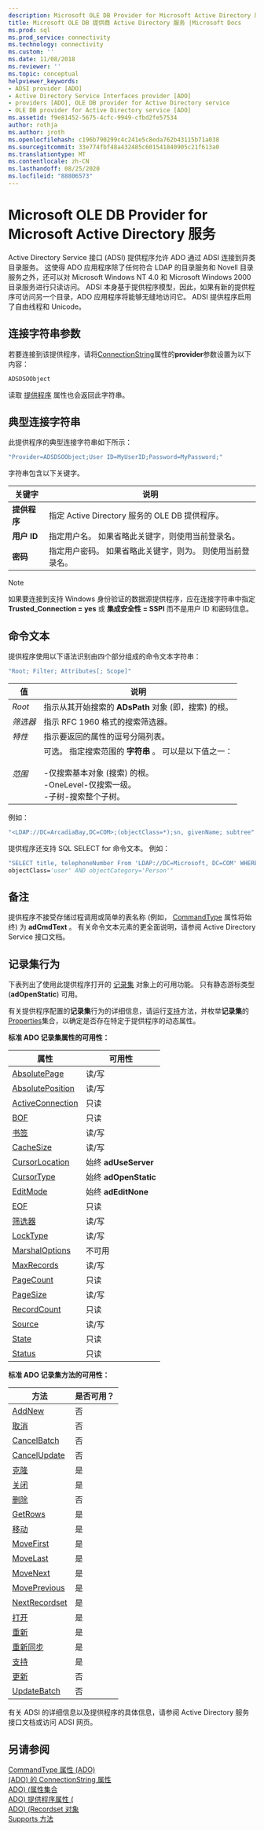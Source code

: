 ```yaml
---
description: Microsoft OLE DB Provider for Microsoft Active Directory 服务
title: Microsoft OLE DB 提供商 Active Directory 服务 |Microsoft Docs
ms.prod: sql
ms.prod_service: connectivity
ms.technology: connectivity
ms.custom: ''
ms.date: 11/08/2018
ms.reviewer: ''
ms.topic: conceptual
helpviewer_keywords:
- ADSI provider [ADO]
- Active Directory Service Interfaces provider [ADO]
- providers [ADO], OLE DB provider for Active Directory service
- OLE DB provider for Active Directory service [ADO]
ms.assetid: f9e81452-5675-4cfc-9949-cfbd2fe57534
author: rothja
ms.author: jroth
ms.openlocfilehash: c196b790299c4c241e5c8eda762b43115b71a038
ms.sourcegitcommit: 33e774fbf48a432485c601541840905c21f613a0
ms.translationtype: MT
ms.contentlocale: zh-CN
ms.lasthandoff: 08/25/2020
ms.locfileid: "88806573"
---
```

# <a name="microsoft-ole-db-provider-for-microsoft-active-directory-service"></a>Microsoft OLE DB Provider for Microsoft Active Directory 服务
Active Directory Service 接口 (ADSI) 提供程序允许 ADO 通过 ADSI 连接到异类目录服务。 这使得 ADO 应用程序除了任何符合 LDAP 的目录服务和 Novell 目录服务之外，还可以对 Microsoft Windows NT 4.0 和 Microsoft Windows 2000 目录服务进行只读访问。 ADSI 本身基于提供程序模型，因此，如果有新的提供程序可访问另一个目录，ADO 应用程序将能够无缝地访问它。 ADSI 提供程序启用了自由线程和 Unicode。  
  
## <a name="connection-string-parameters"></a>连接字符串参数  
 若要连接到该提供程序，请将[ConnectionString](../../reference/ado-api/connectionstring-property-ado.md)属性的**provider**参数设置为以下内容：  
  
```vb
ADSDSOObject  
```  
  
 读取 [提供程序](../../reference/ado-api/provider-property-ado.md) 属性也会返回此字符串。  
  
## <a name="typical-connection-string"></a>典型连接字符串  
 此提供程序的典型连接字符串如下所示：  
  
```vb
"Provider=ADSDSOObject;User ID=MyUserID;Password=MyPassword;"  
```  
  
 字符串包含以下关键字。  
  
|关键字|说明|  
|-------------|-----------------|  
|**提供程序**|指定 Active Directory 服务的 OLE DB 提供程序。|  
|**用户 ID**|指定用户名。 如果省略此关键字，则使用当前登录名。|  
|**密码**|指定用户密码。 如果省略此关键字，则为。 则使用当前登录名。|  
  
> [!NOTE]
>  如果要连接到支持 Windows 身份验证的数据源提供程序，应在连接字符串中指定 **Trusted_Connection = yes** 或 **集成安全性 = SSPI** 而不是用户 ID 和密码信息。  
  
## <a name="command-text"></a>命令文本  
 提供程序使用以下语法识别由四个部分组成的命令文本字符串：  
  
```vb
"Root; Filter; Attributes[; Scope]"  
```  
  
|值|说明|  
|-----------|-----------------|  
|*Root*|指示从其开始搜索的 **ADsPath** 对象 (即，搜索) 的根。|  
|*筛选器*|指示 RFC 1960 格式的搜索筛选器。|  
|*特性*|指示要返回的属性的逗号分隔列表。|  
|*范围*|可选。 指定搜索范围的 **字符串** 。 可以是以下值之一：<br /><br /> -仅搜索基本对象 (搜索) 的根。<br />-OneLevel-仅搜索一级。<br />-子树-搜索整个子树。|  
  
 例如：  
  
```vb
"<LDAP://DC=ArcadiaBay,DC=COM>;(objectClass=*);sn, givenName; subtree"  
```  
  
 提供程序还支持 SQL SELECT for 命令文本。 例如：  
  
```vb
"SELECT title, telephoneNumber From 'LDAP://DC=Microsoft, DC=COM' WHERE   
objectClass='user' AND objectCategory='Person'"  
```  
  
## <a name="remarks"></a>备注  
 提供程序不接受存储过程调用或简单的表名称 (例如， [CommandType](../../reference/ado-api/commandtype-property-ado.md) 属性将始终) 为 **adCmdText** 。 有关命令文本元素的更全面说明，请参阅 Active Directory Service 接口文档。  
  
## <a name="recordset-behavior"></a>记录集行为  
 下表列出了使用此提供程序打开的 [记录集](../../reference/ado-api/recordset-object-ado.md) 对象上的可用功能。 只有静态游标类型 (**adOpenStatic**) 可用。  
  
 有关提供程序配置的**记录集**行为的详细信息，请运行[支持](../../reference/ado-api/supports-method.md)方法，并枚举**记录集**的[Properties](../../reference/ado-api/properties-collection-ado.md)集合，以确定是否存在特定于提供程序的动态属性。  
  
 **标准 ADO 记录集属性的可用性：**  
  
|属性|可用性|  
|--------------|------------------|  
|[AbsolutePage](../../reference/ado-api/absolutepage-property-ado.md)|读/写|  
|[AbsolutePosition](../../reference/ado-api/absoluteposition-property-ado.md)|读/写|  
|[ActiveConnection](../../reference/ado-api/activeconnection-property-ado.md)|只读|  
|[BOF](../../reference/ado-api/bof-eof-properties-ado.md)|只读|  
|[书签](../../reference/ado-api/bookmark-property-ado.md)|读/写|  
|[CacheSize](../../reference/ado-api/cachesize-property-ado.md)|读/写|  
|[CursorLocation](../../reference/ado-api/cursorlocation-property-ado.md)|始终 **adUseServer**|  
|[CursorType](../../reference/ado-api/cursortype-property-ado.md)|始终 **adOpenStatic**|  
|[EditMode](../../reference/ado-api/editmode-property.md)|始终 **adEditNone**|  
|[EOF](../../reference/ado-api/bof-eof-properties-ado.md)|只读|  
|[筛选器](../../reference/ado-api/filter-property.md)|读/写|  
|[LockType](../../reference/ado-api/locktype-property-ado.md)|读/写|  
|[MarshalOptions](../../reference/ado-api/marshaloptions-property-ado.md)|不可用|  
|[MaxRecords](../../reference/ado-api/maxrecords-property-ado.md)|读/写|  
|[PageCount](../../reference/ado-api/pagecount-property-ado.md)|只读|  
|[PageSize](../../reference/ado-api/pagesize-property-ado.md)|读/写|  
|[RecordCount](../../reference/ado-api/recordcount-property-ado.md)|只读|  
|[Source](../../reference/ado-api/source-property-ado-recordset.md)|读/写|  
|[State](../../reference/ado-api/state-property-ado.md)|只读|  
|[Status](../../reference/ado-api/status-property-ado-recordset.md)|只读|  
  
 **标准 ADO 记录集方法的可用性：**  
  
|方法|是否可用？|  
|------------|----------------|  
|[AddNew](../../reference/ado-api/addnew-method-ado.md)|否|  
|[取消](../../reference/ado-api/cancel-method-ado.md)|否|  
|[CancelBatch](../../reference/ado-api/cancelbatch-method-ado.md)|否|  
|[CancelUpdate](../../reference/ado-api/cancelupdate-method-ado.md)|否|  
|[克隆](../../reference/ado-api/clone-method-ado.md)|是|  
|[关闭](../../reference/ado-api/close-method-ado.md)|是|  
|[删除](../../reference/ado-api/delete-method-ado-recordset.md)|否|  
|[GetRows](../../reference/ado-api/getrows-method-ado.md)|是|  
|[移动](../../reference/ado-api/move-method-ado.md)|是|  
|[MoveFirst](../../reference/ado-api/movefirst-movelast-movenext-and-moveprevious-methods-ado.md)|是|  
|[MoveLast](../../reference/ado-api/movefirst-movelast-movenext-and-moveprevious-methods-ado.md)|是|  
|[MoveNext](../../reference/ado-api/movefirst-movelast-movenext-and-moveprevious-methods-ado.md)|是|  
|[MovePrevious](../../reference/ado-api/movefirst-movelast-movenext-and-moveprevious-methods-ado.md)|是|  
|[NextRecordset](../../reference/ado-api/nextrecordset-method-ado.md)|是|  
|[打开](../../reference/ado-api/open-method-ado-recordset.md)|是|  
|[重新](../../reference/ado-api/requery-method.md)|是|  
|[重新同步](../../reference/ado-api/resync-method.md)|是|  
|[支持](../../reference/ado-api/supports-method.md)|是|  
|[更新](../../reference/ado-api/update-method.md)|否|  
|[UpdateBatch](../../reference/ado-api/updatebatch-method.md)|否|  
  
 有关 ADSI 的详细信息以及提供程序的具体信息，请参阅 Active Directory 服务接口文档或访问 ADSI 网页。  
  
## <a name="see-also"></a>另请参阅  
 [CommandType 属性 (ADO) ](../../reference/ado-api/commandtype-property-ado.md)   
 [ (ADO) 的 ConnectionString 属性 ](../../reference/ado-api/connectionstring-property-ado.md)   
 [ADO)  (属性集合 ](../../reference/ado-api/properties-collection-ado.md)   
 [ADO) 提供程序属性 (](../../reference/ado-api/provider-property-ado.md)   
 [ADO)  (Recordset 对象 ](../../reference/ado-api/recordset-object-ado.md)   
 [Supports 方法](../../reference/ado-api/supports-method.md)